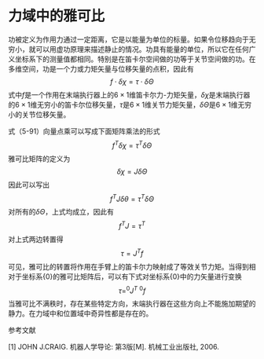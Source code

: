 # 力域中的雅可比

功被定义为作用力通过一定距离，它是以能量为单位的标量。如果令位移趋向于无穷小，就可以用虚功原理来描述静止的情况。功具有能量的单位，所以它在任何广义坐标系下的测量值都相同。特别是在笛卡尔空间做的功等于关节空间做的功。在多维空间，功是一个力或力矩矢量与位移矢量的点积，因此有
$$
f\cdot \delta\chi=\tau\cdot\delta\Theta \tag{5-91}
$$
式中$f$是一个作用在末端执行器上的$6\times 1$维笛卡尔力-力矩矢量，$\delta\chi$是末端执行器的$6\times1$维无穷小的笛卡尔位移矢量，$\tau$是$6\times 1$维关节力矩矢量，$\delta\Theta$是$6\times 1$维无穷小的关节位移矢量。

式（5-91）向量点乘可以写成下面矩阵乘法的形式
$$
f^T\delta\chi=\tau^T\delta\Theta \tag{5-92}
$$
雅可比矩阵的定义为
$$
\delta\chi=J\delta\Theta \tag{5-93}
$$
因此可以写出
$$
f^TJ\delta\theta=\tau^T\delta\Theta \tag{5-94}
$$
对所有的$\delta\Theta$，上式均成立，因此有
$$
f^TJ=\tau^T \tag{5-95}
$$
对上式两边转置得
$$
\tau=J^Tf \tag{5-96}
$$
可见，雅可比的转置将作用在手臂上的笛卡尔力映射成了等效关节力矩。当得到相对于坐标系{0}的雅可比矩阵后，可以有下式对坐标系{0}中的力矢量进行变换
$$
\tau=^0J^T\ ^0f\tag{5-97}
$$
当雅可比不满秩时，存在某些特定方向，末端执行器在这些方向上不能施加期望的静力。在力域中和位置域中奇异性都是存在的。



参考文献

[1] JOHN J.CRAIG. 机器人学导论: 第3版[M]. 机械工业出版社, 2006.

